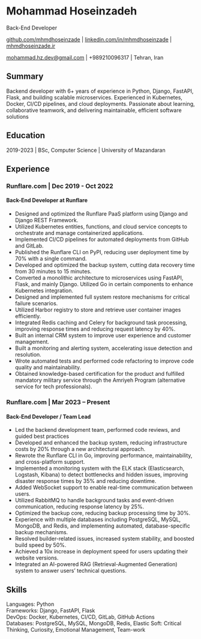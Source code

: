 # Mohammad Hoseinzadeh
Back-End Developer

[github.com/mhmdhoseinzade](https://github.com/mhmdhoseinzade) | [linkedin.com/in/mhmdhoseinzade](https://www.linkedin.com/in/mhmdhoseinzade) | [mhmdhoseinzade.ir](https://mhmdhoseinzade.ir)

[mohammad.hz.dev@gmail.com](mailto:mohammad.hz.dev@gmail.com) | +989210096317 | Tehran, Iran

Summary
---------
Backend developer with 6+ years of experience in Python, Django, FastAPI, Flask, and building scalable microservices. Experienced in Kubernetes, Docker, CI/CD pipelines, and cloud deployments. Passionate about learning, collaborative teamwork, and delivering maintainable, efficient software solutions

Education
---------

2019-2023 | BSc, Computer Science | University of Mazandaran

Experience
----------

### Runflare.com | Dec 2019 - Oct 2022
#### Back-End Developer at Runflare

* Designed and optimized the Runflare PaaS platform using Django and Django REST Framework.
* Utilized Kubernetes entities, functions, and cloud service concepts to orchestrate and manage containerized applications.
* Implemented CI/CD pipelines for automated deployments from GitHub and GitLab.
* Published the Runflare CLI on PyPI, reducing user deployment time by 70% with a single command.
* Developed and optimized the backup system, cutting data recovery time from 30 minutes to 15 minutes.
* Converted a monolithic architecture to microservices using FastAPI, Flask, and mainly Django. Utilized Go in certain components to enhance Kubernetes integration.
* Designed and implemented full system restore mechanisms for critical failure scenarios.
* Utilized Harbor registry to store and retrieve user container images efficiently.
* Integrated Redis caching and Celery for background task processing, improving response times and reducing request latency by 40%.
* Built an internal CRM system to improve user experience and customer management.
* Built a monitoring and alerting system, accelerating issue detection and resolution.
* Wrote automated tests and performed code refactoring to improve code quality and maintainability.
* Obtained knowledge-based certification for the product and fulfilled mandatory military service through the Amriyeh Program (alternative service for tech professionals).


### Runflare.com | Mar 2023 – Present
#### Back-End Developer / Team Lead

* Led the backend development team, performed code reviews, and guided best practices
* Developed and enhanced the backup system, reducing infrastructure costs by 20% through a new architectural approach.
* Rewrote the Runflare CLI in Go, improving performance, maintainability, and cross-platform support.
* Implemented a monitoring system with the ELK stack (Elasticsearch, Logstash, Kibana) to detect bottlenecks and hidden issues, improving disaster response times by 35% and reducing downtime.
* Added WebSocket support to enable real-time communication between users.
* Utilized RabbitMQ to handle background tasks and event-driven communication, reducing response latency by 25%.
* Optimized the backup core, reducing backup processing time by 30%.
* Experience with multiple databases including PostgreSQL, MySQL, MongoDB, and Redis, and implementing automated, database-specific backup mechanisms.
* Resolved builder-related issues, increased system stability, and boosted build speed by 50%.
* Achieved a 10x increase in deployment speed for users updating their website versions.
* Integrated an AI-powered RAG (Retrieval-Augmented Generation) system to answer users’ technical questions.

Skills
---------
Languages: Python  
Frameworks: Django, FastAPI, Flask  
DevOps: Docker, Kubernetes, CI/CD, GitLab, GitHub Actions  
Databases: PostgreSQL, MySQL, MongoDB, Redis, Elastic
Soft:  Critical Thinking, Curiosity, Emotional Management, Team-work

